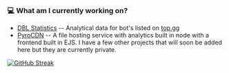 <!--### ❓ Who am I? 🤖-->
<!-- ![GitHub metrics](https://github.com/Luke-6723/Luke-6723/blob/master/github-metrics.svg)<br> -->
### 💻 What am I currently working on?
- [DBL Statistics](https://dblstats.com) -- Analytical data for bot's listed on [top.gg](https://top.gg)
- [PyroCDN](https://pyrocdn.com) -- A file hosting service with analytics built in node with a frontend built in EJS.
I have a few other projects that will soon be added here but they are currently private.

[![GitHub Streak](https://streak-stats.demolab.com?user=Luke-6723&theme=dark&hide_border=true&border_radius=5&date_format=M%20j%5B%2C%20Y%5D)](https://git.io/streak-stats)
